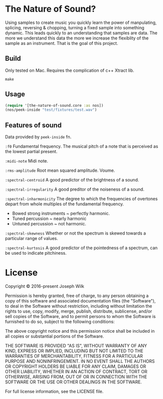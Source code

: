 # The Nature of Sound?

Using samples to create music you quickly learn the power of manpulating, splicing, reversing & chopping, turning a fixed sample into something dynamic. This leads quickly to an understanding that samples are data. The more we understand this data the more we increase the flexiblity of the sample as an instrument. That is the goal of this project. 

## Build

Only tested on Mac. Requires the complication of c++ Xtract lib.

```
make
```

## Usage

```clojure
(require '[the-nature-of-sound.core :as nos])
(nos/peek-inside "test/fixtures/test.wav")
```

## Features of sound

Data provided by `peek-inside` fn.

`:f0`
Fundamental frequency. The musical pitch of a note that is perceived as the lowest partial present.

`:midi-note`
Midi note.

`:rms-amplitude`
Root mean squared amplitude. Voume.

`:spectral-centroid`
A good predictor of the brightness of a sound.

`:spectral-irregularity`
A good preditor of the noiseness of a sound.

`:spectral-inharmonicity`
The degree to which the frequencies of overtones depart from whole multiples of the fundamental frequency. 
* Bowed strong instruments ~ perfectly harmonic.
* Tuned percussion ~ nearly harmonic
* Untuned percussion ~ not harmonic.

`:spectral-skewness`
Whether or not the spectrum is skewed towards a particular range of values.

`:spectral-kurtosis`
A good predictor of the pointedness of a spectrum, can be used to indicate pitchiness.

# License

Copyright © 2016-present Joseph Wilk

Permission is hereby granted, free of charge, to any person obtaining a copy of this software and associated documentation files (the "Software"), to deal in the Software without restriction, including without limitation the rights to use, copy, modify, merge, publish, distribute, sublicense, and/or sell copies of the Software, and to permit persons to whom the Software is furnished to do so, subject to the following conditions:

The above copyright notice and this permission notice shall be included in all copies or substantial portions of the Software.

THE SOFTWARE IS PROVIDED "AS IS", WITHOUT WARRANTY OF ANY KIND, EXPRESS OR IMPLIED, INCLUDING BUT NOT LIMITED TO THE WARRANTIES OF MERCHANTABILITY, FITNESS FOR A PARTICULAR PURPOSE AND NONINFRINGEMENT. IN NO EVENT SHALL THE AUTHORS OR COPYRIGHT HOLDERS BE LIABLE FOR ANY CLAIM, DAMAGES OR OTHER LIABILITY, WHETHER IN AN ACTION OF CONTRACT, TORT OR OTHERWISE, ARISING FROM, OUT OF OR IN CONNECTION WITH THE SOFTWARE OR THE USE OR OTHER DEALINGS IN THE SOFTWARE.

For full license information, see the LICENSE file.
